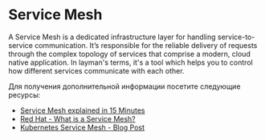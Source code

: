 # Service Mesh

A Service Mesh is a dedicated infrastructure layer for handling service-to-service communication. It’s responsible for the reliable delivery of requests through the complex topology of services that comprise a modern, cloud native application. In layman's terms, it's a tool which helps you to control how different services communicate with each other.

Для получения дополнительной информации посетите следующие ресурсы:

- [Service Mesh explained in 15 Minutes](https://youtu.be/16fgzklcF7Y)
- [Red Hat - What is a Service Mesh?](https://www.redhat.com/en/topics/microservices/what-is-a-service-mesh)
- [Kubernetes Service Mesh - Blog Post](https://platform9.com/blog/kubernetes-service-mesh-a-comparison-of-istio-linkerd-and-consul/)
